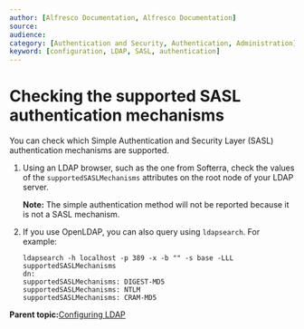 ```yaml
---
author: [Alfresco Documentation, Alfresco Documentation]
source: 
audience: 
category: [Authentication and Security, Authentication, Administration]
keyword: [configuration, LDAP, SASL, authentication]
---
```


# Checking the supported SASL authentication mechanisms

You can check which Simple Authentication and Security Layer \(SASL\) authentication mechanisms are supported.

1.  Using an LDAP browser, such as the one from Softerra, check the values of the `supportedSASLMechanisms` attributes on the root node of your LDAP server.

    **Note:** The simple authentication method will not be reported because it is not a SASL mechanism.

2.  If you use OpenLDAP, you can also query using `ldapsearch`. For example:

    ```
    ldapsearch -h localhost -p 389 -x -b "" -s base -LLL supportedSASLMechanisms
    dn:
    supportedSASLMechanisms: DIGEST-MD5
    supportedSASLMechanisms: NTLM
    supportedSASLMechanisms: CRAM-MD5
    ```


**Parent topic:**[Configuring LDAP](../concepts/auth-ldap-intro.md)

